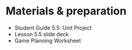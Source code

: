 # Materials & preparation

- Student Guide 5.5: Unit Project
- Lesson 5.5 slide deck
- Game Planning Worksheet
